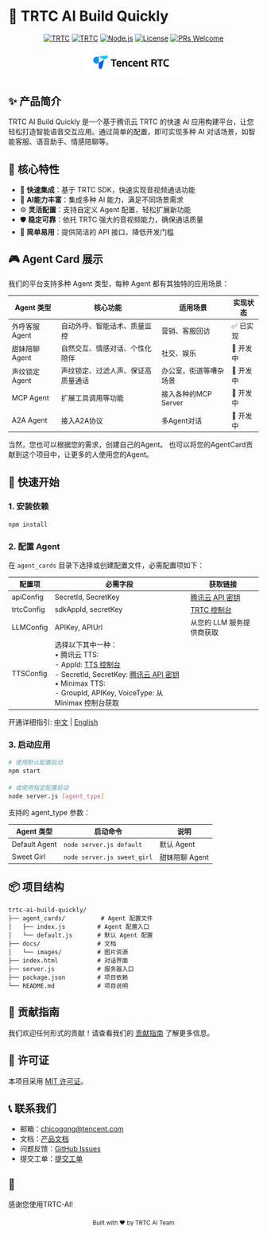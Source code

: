 # 🚀 TRTC AI Build Quickly

<div align="center">

[![TRTC](https://img.shields.io/badge/TRTC_AI-2.0.0-blue.svg)](https://cloud.tencent.com/product/trtc)
[![TRTC](https://img.shields.io/badge/AI_Agent-2.0.0-blue.svg)](https://cloud.tencent.com/document/product/647/110584)
[![Node.js](https://img.shields.io/badge/Node.js-18.0.0-green.svg)](https://nodejs.org/)
[![License](https://img.shields.io/badge/License-MIT-yellow.svg)](LICENSE)
[![PRs Welcome](https://img.shields.io/badge/PRs-welcome-brightgreen.svg)](CONTRIBUTING.md)

</div>

<div align="center">
  <img src="docs/images/logo.png" alt="logo" width="200"/>
</div>

## ✨ 产品简介

TRTC AI Build Quickly 是一个基于腾讯云 TRTC 的快速 AI 应用构建平台，让您轻松打造智能语音交互应用。通过简单的配置，即可实现多种 AI 对话场景，如智能客服、语音助手、情感陪聊等。

## 🌟 核心特性

- 🎯 **快速集成**：基于 TRTC SDK，快速实现音视频通话功能
- 🤖 **AI能力丰富**：集成多种 AI 能力，满足不同场景需求
- ⚙️ **灵活配置**：支持自定义 Agent 配置，轻松扩展新功能
- 🛡️ **稳定可靠**：依托 TRTC 强大的音视频能力，确保通话质量
- 🎨 **简单易用**：提供简洁的 API 接口，降低开发门槛

## 🎮 Agent Card 展示

我们的平台支持多种 Agent 类型，每种 Agent 都有其独特的应用场景：

<div align="center">

| Agent 类型 | 核心功能 | 适用场景 | 实现状态 |
|------------|---------|---------|---------|
| 外呼客服 Agent | 自动外呼、智能话术、质量监控 | 营销、客服回访 | ✅ 已实现 |
| 甜妹陪聊 Agent | 自然交互、情感对话、个性化陪伴 | 社交、娱乐 | 🔄 开发中 |
| 声纹锁定 Agent | 声纹锁定、过滤人声、保证高质量通话 | 办公室，街道等嘈杂场景 | 🔄 开发中 |
| MCP Agent | 扩展工具调用等功能 | 接入各种的MCP Server | 🔄 开发中 |
| A2A Agent | 接入A2A协议 | 多Agent对话 | 🔄 开发中 |

</div>
当然，您也可以根据您的需求，创建自己的Agent。
也可以将您的AgentCard贡献到这个项目中，让更多的人使用您的Agent。

## 🚀 快速开始

### 1. 安装依赖

```bash
npm install
```

### 2. 配置 Agent

在 `agent_cards` 目录下选择或创建配置文件，必需配置项如下：

| 配置项 | 必需字段 | 获取链接 |
|--------|---------|---------|
| apiConfig | SecretId, SecretKey | [腾讯云 API 密钥](https://console.cloud.tencent.com/cam/capi) |
| trtcConfig | sdkAppId, secretKey | [TRTC 控制台](https://console.cloud.tencent.com/trtc/app) |
| LLMConfig | APIKey, APIUrl | 从您的 LLM 服务提供商获取 |
| TTSConfig | 选择以下其中一种：<br>• 腾讯云 TTS:<br>  - AppId: [TTS 控制台](https://console.cloud.tencent.com/tts)<br>  - SecretId, SecretKey: [腾讯云 API 密钥](https://console.cloud.tencent.com/cam/capi)<br>• Minimax TTS:<br>  - GroupId, APIKey, VoiceType: 从 Minimax 控制台获取 |

开通详细指引: [中文](./docs/README_zh.md) | [English](./docs/README.md)

### 3. 启动应用

```bash
# 使用默认配置启动
npm start

# 或使用指定配置启动
node server.js [agent_type]
```

支持的 agent_type 参数：

| Agent 类型 | 启动命令 | 说明 |
|------------|---------|------|
| Default Agent | `node server.js default` | 默认 Agent |
| Sweet Girl | `node server.js sweet_girl` | 甜妹陪聊 Agent |


## 📦 项目结构

```
trtc-ai-build-quickly/
├── agent_cards/          # Agent 配置文件
│   ├── index.js         # Agent 配置入口
│   └── default.js       # 默认 Agent 配置
├── docs/                # 文档
│   └── images/          # 图片资源
├── index.html           # 对话界面
├── server.js            # 服务器入口
├── package.json         # 项目依赖
└── README.md            # 项目说明
```

## 🤝 贡献指南

我们欢迎任何形式的贡献！请查看我们的 [贡献指南](CONTRIBUTING.md) 了解更多信息。

## 📄 许可证

本项目采用 [MIT 许可证](LICENSE)。

## 📞 联系我们

- 邮箱：chicogong@tencent.com
- 文档：[产品文档](https://cloud.tencent.com/document/product/647/110584)
- 问题反馈：[GitHub Issues](https://github.com/yourusername/trtc-ai-build-quickly/issues)
- 提交工单：[提交工单](https://cloud.tencent.com/online-service?from=doc_647)

## 🙏 

感谢您使用TRTC-AI!

<div align="center">
  <sub>Built with ❤️ by TRTC AI Team</sub>
</div>

